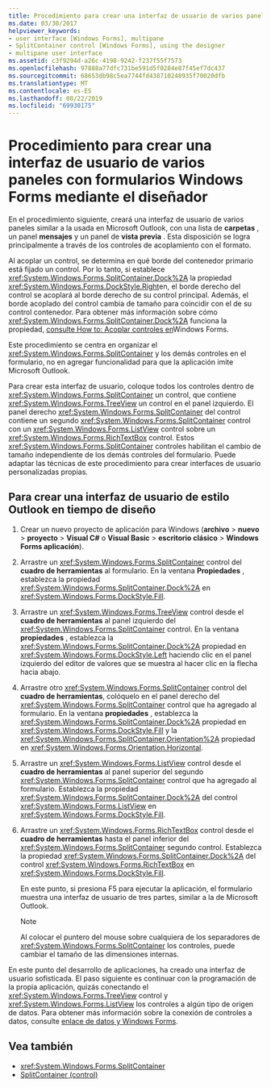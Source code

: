 ```yaml
---
title: Procedimiento para crear una interfaz de usuario de varios paneles con formularios Windows Forms mediante el diseñador
ms.date: 03/30/2017
helpviewer_keywords:
- user interface [Windows Forms], multipane
- SplitContainer control [Windows Forms], using the designer
- multipane user interface
ms.assetid: c3f9294d-a26c-4198-9242-f237f55f7573
ms.openlocfilehash: 97888a77dfc731be591d5f0284e87f45ef7dc437
ms.sourcegitcommit: 68653db98c5ea7744fd438710248935f70020dfb
ms.translationtype: MT
ms.contentlocale: es-ES
ms.lasthandoff: 08/22/2019
ms.locfileid: "69930175"
---
```

# <a name="how-to-create-a-multipane-user-interface-with-windows-forms-using-the-designer"></a>Procedimiento para crear una interfaz de usuario de varios paneles con formularios Windows Forms mediante el diseñador
En el procedimiento siguiente, creará una interfaz de usuario de varios paneles similar a la usada en Microsoft Outlook, con una lista de **carpetas** , un panel **mensajes** y un panel de **vista previa** . Esta disposición se logra principalmente a través de los controles de acoplamiento con el formato.

 Al acoplar un control, se determina en qué borde del contenedor primario está fijado un control. Por lo tanto, si establece <xref:System.Windows.Forms.SplitContainer.Dock%2A> la propiedad <xref:System.Windows.Forms.DockStyle.Right>en, el borde derecho del control se acoplará al borde derecho de su control principal. Además, el borde acoplado del control cambia de tamaño para coincidir con el de su control contenedor. Para obtener más información sobre cómo <xref:System.Windows.Forms.SplitContainer.Dock%2A> funciona la propiedad, [consulte How to: Acoplar controles en](how-to-dock-controls-on-windows-forms.md)Windows Forms.

 Este procedimiento se centra en organizar el <xref:System.Windows.Forms.SplitContainer> y los demás controles en el formulario, no en agregar funcionalidad para que la aplicación imite Microsoft Outlook.

 Para crear esta interfaz de usuario, coloque todos los controles dentro de <xref:System.Windows.Forms.SplitContainer> un control, que contiene <xref:System.Windows.Forms.TreeView> un control en el panel izquierdo. El panel derecho <xref:System.Windows.Forms.SplitContainer> del control contiene un segundo <xref:System.Windows.Forms.SplitContainer> control con un <xref:System.Windows.Forms.ListView> control sobre un <xref:System.Windows.Forms.RichTextBox> control. Estos <xref:System.Windows.Forms.SplitContainer> controles habilitan el cambio de tamaño independiente de los demás controles del formulario. Puede adaptar las técnicas de este procedimiento para crear interfaces de usuario personalizadas propias.

## <a name="to-create-an-outlook-style-user-interface-at-design-time"></a>Para crear una interfaz de usuario de estilo Outlook en tiempo de diseño

1. Crear un nuevo proyecto de aplicación para Windows (**archivo** > **nuevo** > **proyecto** > **Visual C#**  o **Visual Basic** > **escritorio clásico**  >  **Windows Forms aplicación**).

2. Arrastre un <xref:System.Windows.Forms.SplitContainer> control del **cuadro de herramientas** al formulario. En la ventana **Propiedades** , establezca la propiedad <xref:System.Windows.Forms.SplitContainer.Dock%2A> en <xref:System.Windows.Forms.DockStyle.Fill>.

3. Arrastre un <xref:System.Windows.Forms.TreeView> control desde el **cuadro de herramientas** al panel izquierdo del <xref:System.Windows.Forms.SplitContainer> control. En la ventana **propiedades** , establezca la <xref:System.Windows.Forms.SplitContainer.Dock%2A> propiedad en <xref:System.Windows.Forms.DockStyle.Left> haciendo clic en el panel izquierdo del editor de valores que se muestra al hacer clic en la flecha hacia abajo.

4. Arrastre otro <xref:System.Windows.Forms.SplitContainer> control del **cuadro de herramientas**, colóquelo en el panel derecho del <xref:System.Windows.Forms.SplitContainer> control que ha agregado al formulario. En la ventana **propiedades** , establezca la <xref:System.Windows.Forms.SplitContainer.Dock%2A> propiedad en <xref:System.Windows.Forms.DockStyle.Fill> y la <xref:System.Windows.Forms.SplitContainer.Orientation%2A> propiedad en <xref:System.Windows.Forms.Orientation.Horizontal>.

5. Arrastre un <xref:System.Windows.Forms.ListView> control desde el **cuadro de herramientas** al panel superior del segundo <xref:System.Windows.Forms.SplitContainer> control que ha agregado al formulario. Establezca la propiedad <xref:System.Windows.Forms.SplitContainer.Dock%2A> del control <xref:System.Windows.Forms.ListView> en <xref:System.Windows.Forms.DockStyle.Fill>.

6. Arrastre un <xref:System.Windows.Forms.RichTextBox> control desde el **cuadro de herramientas** hasta el panel inferior del <xref:System.Windows.Forms.SplitContainer> segundo control. Establezca la propiedad <xref:System.Windows.Forms.SplitContainer.Dock%2A> del control <xref:System.Windows.Forms.RichTextBox> en <xref:System.Windows.Forms.DockStyle.Fill>.

     En este punto, si presiona F5 para ejecutar la aplicación, el formulario muestra una interfaz de usuario de tres partes, similar a la de Microsoft Outlook.

    > [!NOTE]
    > Al colocar el puntero del mouse sobre cualquiera de los separadores de <xref:System.Windows.Forms.SplitContainer> los controles, puede cambiar el tamaño de las dimensiones internas.

En este punto del desarrollo de aplicaciones, ha creado una interfaz de usuario sofisticada. El paso siguiente es continuar con la programación de la propia aplicación, quizás conectando el <xref:System.Windows.Forms.TreeView> control y <xref:System.Windows.Forms.ListView> los controles a algún tipo de origen de datos. Para obtener más información sobre la conexión de controles a datos, consulte [enlace de datos y Windows Forms](../data-binding-and-windows-forms.md).

## <a name="see-also"></a>Vea también

- <xref:System.Windows.Forms.SplitContainer>
- [SplitContainer (control)](splitcontainer-control-windows-forms.md)
